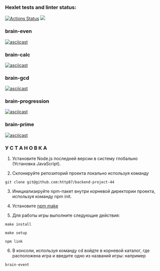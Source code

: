 ### Hexlet tests and linter status:
[![Actions Status](https://github.com/http87/backend-project-44/actions/workflows/hexlet-check.yml/badge.svg)](https://github.com/http87/backend-project-44/actions) <a href="https://codeclimate.com/github/http87/backend-project-44/maintainability"><img src="https://api.codeclimate.com/v1/badges/f9cb8536f3e65137cba0/maintainability" /></a>

### brain-even
[![asciicast](https://asciinema.org/a/B5zGbwcO81zHpIqXlKAPMHbYw.svg)](https://asciinema.org/a/B5zGbwcO81zHpIqXlKAPMHbYw)

### brain-calc
[![asciicast](https://asciinema.org/a/Iav0Oy3Y1sFLbXrl5CwbXTreX.svg)](https://asciinema.org/a/Iav0Oy3Y1sFLbXrl5CwbXTreX)

### brain-gcd
[![asciicast](https://asciinema.org/a/I0ca88B4iFnaC7nr6aZts0H00.svg)](https://asciinema.org/a/I0ca88B4iFnaC7nr6aZts0H00)

### brain-progression
[![asciicast](https://asciinema.org/a/Y99ytSZckHgIX78PJkC9nVIDy.svg)](https://asciinema.org/a/Y99ytSZckHgIX78PJkC9nVIDy)

### brain-prime
[![asciicast](https://asciinema.org/a/2ejVX79kFo0xNpQ645aWsUGvp.svg)](https://asciinema.org/a/2ejVX79kFo0xNpQ645aWsUGvp)


### У С Т А Н О В К А

1. Установите Node.js последней версии в систему глобально (Установка JavaScript).

2. Склонируйте репозиторий проекта локально используя команду 
```
git clone git@github.com:http87/backend-project-44 
```
3. Инициализируйте npm-пакет внутри корневой директории проекта, используя команду npm init.

4. Установите [npm make](https://www.npmjs.com/package/make)

5. Для работы игры выполните следующие действия: 
```
make install

make setup 

npm link
```
6. В консоли, используя команду cd войдте в корневой каталог, где расположена игра и введите одно из названий игры: например 
```
brain-event
```